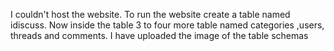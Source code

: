 I couldn't host the website.
To run the website create a table named idiscuss. Now inside the table 3 to four more table named categories ,users, threads and comments.
I have uploaded the image of the table schemas
